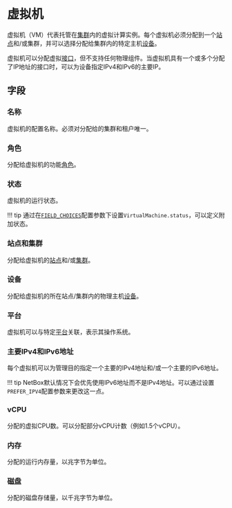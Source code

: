 # 虚拟机

虚拟机（VM）代表托管在[集群](./cluster.md)内的虚拟计算实例。每个虚拟机必须分配到一个[站点](../dcim/site.md)和/或集群，并可以选择分配给集群内的特定主机[设备](../dcim/device.md)。

虚拟机可以分配虚拟[接口](./vminterface.md)，但不支持任何物理组件。当虚拟机具有一个或多个分配了IP地址的接口时，可以为设备指定IPv4和IPv6的主要IP。

## 字段

### 名称

虚拟机的配置名称。必须对分配给的集群和租户唯一。

### 角色

分配给虚拟机的功能[角色](../dcim/devicerole.md)。

### 状态

虚拟机的运行状态。

!!! tip
    通过在[`FIELD_CHOICES`](../../configuration/data-validation.md#field_choices)配置参数下设置`VirtualMachine.status`，可以定义附加状态。

### 站点和集群

分配给虚拟机的[站点](../dcim/site.md)和/或[集群](./cluster.md)。

### 设备

分配给虚拟机的所在站点/集群内的物理主机[设备](../dcim/device.md)。

### 平台

虚拟机可以与特定[平台](../dcim/platform.md)关联，表示其操作系统。

### 主要IPv4和IPv6地址

每个虚拟机可以为管理目的指定一个主要的IPv4地址和/或一个主要的IPv6地址。

!!! tip
    NetBox默认情况下会优先使用IPv6地址而不是IPv4地址。可以通过设置`PREFER_IPV4`配置参数来更改这一点。

### vCPU

分配的虚拟CPU数。可以分配部分vCPU计数（例如1.5个vCPU）。

### 内存

分配的运行内存量，以兆字节为单位。

### 磁盘

分配的磁盘存储量，以千兆字节为单位。
